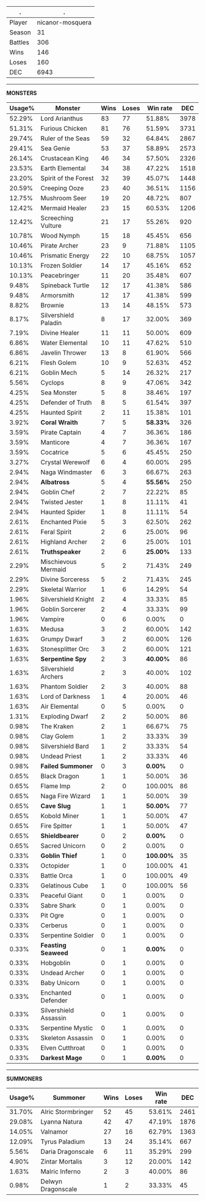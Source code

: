 .|.
|-|-
Player|nicanor-mosquera
Season|31
Battles|306
Wins|146
Loses|160
DEC|6943

---
**MONSTERS**

Usage%|Monster|Wins|Loses|Win rate|DEC|
-|-|-|-|-|-|
52.29%|Lord Arianthus|83|77|51.88%|3978|
51.31%|Furious Chicken|81|76|51.59%|3731|
29.74%|Ruler of the Seas|59|32|64.84%|2867|
29.41%|Sea Genie|53|37|58.89%|2573|
26.14%|Crustacean King|46|34|57.50%|2326|
23.53%|Earth Elemental|34|38|47.22%|1518|
23.20%|Spirit of the Forest|32|39|45.07%|1448|
20.59%|Creeping Ooze|23|40|36.51%|1156|
12.75%|Mushroom Seer|19|20|48.72%|807|
12.42%|Mermaid Healer|23|15|60.53%|1206|
12.42%|Screeching Vulture|21|17|55.26%|920|
10.78%|Wood Nymph|15|18|45.45%|656|
10.46%|Pirate Archer|23|9|71.88%|1105|
10.46%|Prismatic Energy|22|10|68.75%|1057|
10.13%|Frozen Soldier|14|17|45.16%|652|
10.13%|Peacebringer|11|20|35.48%|607|
9.48%|Spineback Turtle|12|17|41.38%|586|
9.48%|Armorsmith|12|17|41.38%|599|
8.82%|Brownie|13|14|48.15%|573|
8.17%|Silvershield Paladin|8|17|32.00%|369|
7.19%|Divine Healer|11|11|50.00%|609|
6.86%|Water Elemental|10|11|47.62%|510|
6.86%|Javelin Thrower|13|8|61.90%|566|
6.21%|Flesh Golem|10|9|52.63%|452|
6.21%|Goblin Mech|5|14|26.32%|217|
5.56%|Cyclops|8|9|47.06%|342|
4.25%|Sea Monster|5|8|38.46%|197|
4.25%|Defender of Truth|8|5|61.54%|397|
4.25%|Haunted Spirit|2|11|15.38%|101|
3.92%|**Coral Wraith**|7|5|**58.33%**|326|
3.59%|Pirate Captain|4|7|36.36%|186|
3.59%|Manticore|4|7|36.36%|167|
3.59%|Cocatrice|5|6|45.45%|250|
3.27%|Crystal Werewolf|6|4|60.00%|295|
2.94%|Naga Windmaster|6|3|66.67%|263|
2.94%|**Albatross**|5|4|**55.56%**|250|
2.94%|Goblin Chef|2|7|22.22%|85|
2.94%|Twisted Jester|1|8|11.11%|41|
2.94%|Haunted Spider|1|8|11.11%|54|
2.61%|Enchanted Pixie|5|3|62.50%|262|
2.61%|Feral Spirit|2|6|25.00%|96|
2.61%|Highland Archer|2|6|25.00%|101|
2.61%|**Truthspeaker**|2|6|**25.00%**|133|
2.29%|Mischievous Mermaid|5|2|71.43%|249|
2.29%|Divine Sorceress|5|2|71.43%|245|
2.29%|Skeletal Warrior|1|6|14.29%|54|
1.96%|Silvershield Knight|2|4|33.33%|85|
1.96%|Goblin Sorcerer|2|4|33.33%|99|
1.96%|Vampire|0|6|0.00%|0|
1.63%|Medusa|3|2|60.00%|142|
1.63%|Grumpy Dwarf|3|2|60.00%|126|
1.63%|Stonesplitter Orc|3|2|60.00%|121|
1.63%|**Serpentine Spy**|2|3|**40.00%**|86|
1.63%|Silvershield Archers|2|3|40.00%|102|
1.63%|Phantom Soldier|2|3|40.00%|88|
1.63%|Lord of Darkness|1|4|20.00%|46|
1.63%|Air Elemental|0|5|0.00%|0|
1.31%|Exploding Dwarf|2|2|50.00%|86|
0.98%|The Kraken|2|1|66.67%|75|
0.98%|Clay Golem|1|2|33.33%|39|
0.98%|Silvershield Bard|1|2|33.33%|54|
0.98%|Undead Priest|1|2|33.33%|46|
0.98%|**Failed Summoner**|0|3|**0.00%**|0|
0.65%|Black Dragon|1|1|50.00%|36|
0.65%|Flame Imp|2|0|100.00%|86|
0.65%|Naga Fire Wizard|1|1|50.00%|39|
0.65%|**Cave Slug**|1|1|**50.00%**|77|
0.65%|Kobold Miner|1|1|50.00%|47|
0.65%|Fire Spitter|1|1|50.00%|47|
0.65%|**Shieldbearer**|0|2|**0.00%**|0|
0.65%|Sacred Unicorn|0|2|0.00%|0|
0.33%|**Goblin Thief**|1|0|**100.00%**|35|
0.33%|Octopider|1|0|100.00%|41|
0.33%|Battle Orca|1|0|100.00%|49|
0.33%|Gelatinous Cube|1|0|100.00%|56|
0.33%|Peaceful Giant|0|1|0.00%|0|
0.33%|Sabre Shark|0|1|0.00%|0|
0.33%|Pit Ogre|0|1|0.00%|0|
0.33%|Cerberus|0|1|0.00%|0|
0.33%|Serpentine Soldier|0|1|0.00%|0|
0.33%|**Feasting Seaweed**|0|1|**0.00%**|0|
0.33%|Hobgoblin|0|1|0.00%|0|
0.33%|Undead Archer|0|1|0.00%|0|
0.33%|Baby Unicorn|0|1|0.00%|0|
0.33%|Enchanted Defender|0|1|0.00%|0|
0.33%|Silvershield Assassin|0|1|0.00%|0|
0.33%|Serpentine Mystic|0|1|0.00%|0|
0.33%|Skeleton Assassin|0|1|0.00%|0|
0.33%|Elven Cutthroat|0|1|0.00%|0|
0.33%|**Darkest Mage**|0|1|**0.00%**|0|

---
**SUMMONERS**

Usage%|Summoner|Wins|Loses|Win rate|DEC|
-|-|-|-|-|-|
31.70%|Alric Stormbringer|52|45|53.61%|2461|
29.08%|Lyanna Natura|42|47|47.19%|1876|
14.05%|Valnamor|27|16|62.79%|1363|
12.09%|Tyrus Paladium|13|24|35.14%|667|
5.56%|Daria Dragonscale|6|11|35.29%|299|
4.90%|Zintar Mortalis|3|12|20.00%|142|
1.63%|Malric Inferno|2|3|40.00%|86|
0.98%|Delwyn Dragonscale|1|2|33.33%|45|
